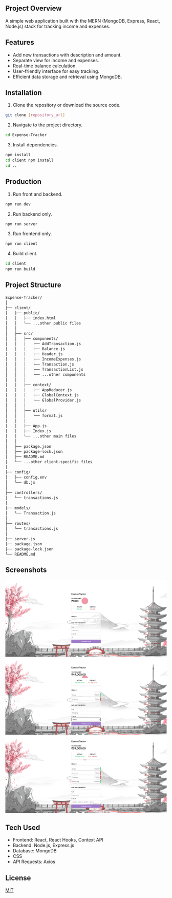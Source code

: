 ## Project Overview
A simple web application built with the MERN (MongoDB, Express, React, Node.js) stack for tracking income and expenses.

## Features
* Add new transactions with description and amount.
* Separate view for income and expenses.
* Real-time balance calculation.
* User-friendly interface for easy tracking.
* Efficient data storage and retrieval using MongoDB.

## Installation
1. Clone the repository or download the source code.
```bash
git clone [repository_url]
```
2. Navigate to the project directory.
```bash
cd Expense-Tracker
```
3. Install dependencies.
```bash
npm install
cd client npm install
cd ..
```

## Production
1. Run front and backend.
```bash
npm run dev
```
2. Run backend only.
```bash
npm run server
```
3. Run frontend only.
```bash
npm run client
```
4. Build client.
```bash
cd client
npm run build
```

## Project Structure
```arduino
Expense-Tracker/
│
├── client/
│   ├── public/
│   │   ├── index.html
│   │   └── ...other public files
│   │
│   ├── src/
│   │   ├── components/
│   │   │   ├── AddTransaction.js
│   │   │   ├── Balance.js
│   │   │   ├── Header.js
│   │   │   ├── IncomeExpenses.js
│   │   │   ├── Transaction.js
│   │   │   ├── TransactionList.js
│   │   │   └── ...other components
│   │   │
│   │   ├── context/
│   │   │   ├── AppReducer.js
│   │   │   ├── GlobalContext.js
│   │   │   └── GlobalProvider.js
│   │   │
│   │   ├── utils/
│   │   │   └── format.js
│   │   │
│   │   ├── App.js
│   │   ├── Index.js
│   │   └── ...other main files
│   │
│   ├── package.json
│   ├── package-lock.json
│   ├── README.md
│   └── ...other client-specific files
│
├── config/
│   ├── config.env
│   └── db.js
│
├── controllers/
│   └── transactions.js
│
├── models/
│   └── Transaction.js
│
├── routes/
│   └── transactions.js
│
├── server.js
├── package.json
├── package-lock.json
└── README.md
```

## Screenshots
<img src='images/sc1.png'>
<img src='images/sc2.png'>
<img src='images/sc3.png'>

## Tech Used
* Frontend: React, React Hooks, Context API
* Backend: Node.js, Express.js
* Database: MongoDB
* CSS
* API Requests: Axios

## License
[MIT](LICENSE)